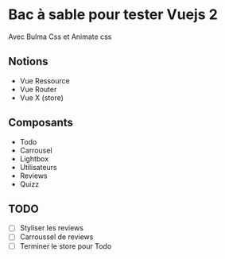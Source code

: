 # Bac à sable pour tester Vuejs 2
Avec Bulma Css et Animate css

## Notions
- Vue Ressource
- Vue Router
- Vue X (store)

## Composants
- Todo
- Carrousel
- Lightbox
- Utilisateurs
- Reviews
- Quizz

## TODO
- [ ] Styliser les reviews
- [ ] Carroussel de reviews
- [ ] Terminer le store pour Todo